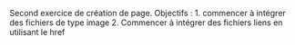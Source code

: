 Second exercice de création de page.
Objectifs : 1. commencer à intégrer des fichiers de type image
            2. Commencer à intégrer des fichiers liens en utilisant le href
